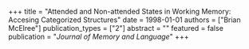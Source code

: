 +++
title = "Attended and Non-attended States in Working Memory: Accesing Categorized Structures"
date = 1998-01-01
authors = ["Brian McElree"]
publication_types = ["2"]
abstract = ""
featured = false
publication = "*Journal of Memory and Language*"
+++

